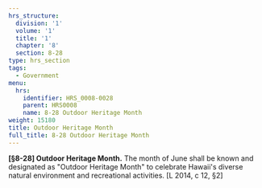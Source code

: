 ```yaml
---
hrs_structure:
  division: '1'
  volume: '1'
  title: '1'
  chapter: '8'
  section: 8-28
type: hrs_section
tags:
  - Government
menu:
  hrs:
    identifier: HRS_0008-0028
    parent: HRS0008
    name: 8-28 Outdoor Heritage Month
weight: 15180
title: Outdoor Heritage Month
full_title: 8-28 Outdoor Heritage Month
---
```

**[§8-28] Outdoor Heritage Month.** The month of June shall be known and designated as "Outdoor Heritage Month" to celebrate Hawaii's diverse natural environment and recreational activities. [L 2014, c 12, §2]